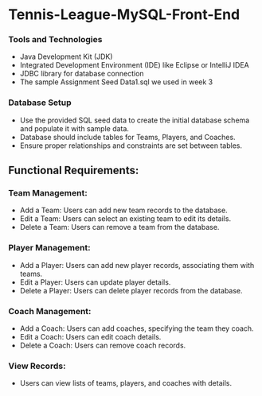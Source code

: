 # Tennis-League-MySQL-Front-End
### Tools and Technologies
- Java Development Kit (JDK) 
- Integrated Development Environment (IDE) like Eclipse or IntelliJ IDEA 
- JDBC library for database connection 
- The sample Assignment Seed Data1.sql we used in week 3 

### Database Setup
- Use the provided SQL seed data to create the initial database schema and populate it with sample data. 
- Database should include tables for Teams, Players, and Coaches. 
- Ensure proper relationships and constraints are set between tables. 

## Functional Requirements:
### Team Management: 
- Add a Team: Users can add new team records to the database. 
- Edit a Team: Users can select an existing team to edit its details. 
- Delete a Team: Users can remove a team from the database. 

### Player Management: 
- Add a Player: Users can add new player records, associating them with teams. 
- Edit a Player: Users can update player details. 
- Delete a Player: Users can delete player records from the database. 

### Coach Management: 
- Add a Coach: Users can add coaches, specifying the team they coach. 
- Edit a Coach: Users can edit coach details. 
- Delete a Coach: Users can remove coach records. 

### View Records: 
- Users can view lists of teams, players, and coaches with details. 
